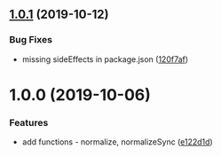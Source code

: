 <a name="1.0.1"></a>
## [1.0.1](https://github.com/Wojteek/diacritics-normalizr/compare/v1.0.0...v1.0.1) (2019-10-12)


### Bug Fixes

* missing sideEffects in package.json ([120f7af](https://github.com/Wojteek/diacritics-normalizr/commit/120f7af))



<a name="1.0.0"></a>
# 1.0.0 (2019-10-06)


### Features

* add functions - normalize, normalizeSync ([e122d1d](https://github.com/Wojteek/diacritics-normalizr/commit/e122d1d))



